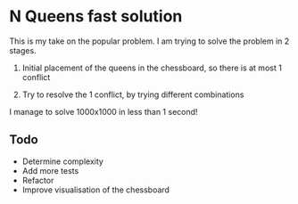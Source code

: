 # N Queens fast solution 

This is my take on the popular problem. I am trying to solve the problem in 2 stages. 

1) Initial placement of the queens in the chessboard, so there is at most 1 conflict
 
2) Try to resolve the 1 conflict, by trying different combinations

I manage to solve 1000x1000 in less than 1 second!


Todo
------------------------

* Determine complexity
* Add more tests
* Refactor
* Improve visualisation of the chessboard